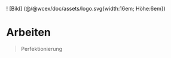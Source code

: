 <!--DESC: {"icon":"explore"} -->
! [Bild] (@/@wcex/doc/assets/logo.svg{width:16em; Höhe:6em})
# Arbeiten
> Perfektionierung

